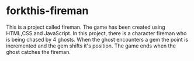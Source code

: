 # forkthis-fireman
This is a project called fireman. The game has been created using HTML,CSS and JavaScript. In this project, there is a character fireman who is being chased by 4 ghosts. When the ghost encounters a gem the point is incremented and the gem shifts it's position. The game ends when the ghost catches the fireman.
